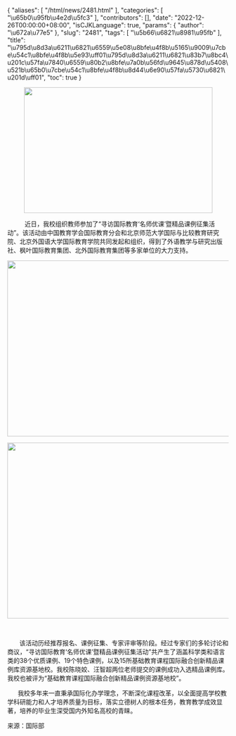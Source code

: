 {
    "aliases": [
        "/html/news/2481.html"
    ],
    "categories": [
        "\u65b0\u95fb\u4e2d\u5fc3"
    ],
    "contributors": [],
    "date": "2022-12-26T00:00:00+08:00",
    "isCJKLanguage": true,
    "params": {
        "author": "\u672a\u77e5"
    },
    "slug": "2481",
    "tags": [
        "\u5b66\u6821\u8981\u95fb"
    ],
    "title": "\u795d\u8d3a\u6211\u6821\u6559\u5e08\u8bfe\u4f8b\u5165\u9009\u7cbe\u54c1\u8bfe\u4f8b\u5e93\uff01\u795d\u8d3a\u6211\u6821\u83b7\u8bc4\u201c\u57fa\u7840\u6559\u80b2\u8bfe\u7a0b\u56fd\u9645\u878d\u5408\u521b\u65b0\u7cbe\u54c1\u8bfe\u4f8b\u8d44\u6e90\u57fa\u5730\u6821\u201d\uff01",
    "toc": true
}


<img
    src="https://cdn.tfls.online/mirror/full/7d3cebdfed1d4ead6501f463c8f13a6d5e62f026.jpg"
    style="display:block;margin-left:auto;margin-right:auto;"
    decoding="async"
    fetchpriority="auto"
    loading="lazy"
    height="286"
    width="429"
/>




  





           近日，我校组织教师参加了“寻访国际教育‘名师优课’暨精品课例征集活动”。该活动由中国教育学会国际教育分会和北京师范大学国际与比较教育研究院、北京外国语大学国际教育学院共同发起和组织，得到了外语教学与研究出版社、枫叶国际教育集团、北外国际教育集团等多家单位的大力支持。




  






<img
    src="https://cdn.tfls.online/mirror/full/74114c6972c4fa7efcf5f3b0cdb29fbe02b47a19.jpg"
    style="display:block;margin-left:auto;margin-right:auto;"
    decoding="async"
    fetchpriority="auto"
    loading="lazy"
    height="400"
    width="600"
/>




  






<img
    src="https://cdn.tfls.online/mirror/full/7adac2fee3a2df1a7c61e8428b332f310032f78e.jpg"
    style="display:block;margin-left:auto;margin-right:auto;"
    decoding="async"
    fetchpriority="auto"
    loading="lazy"
    height="400"
    width="600"
/>




       




       该活动历经推荐报名、课例征集、专家评审等阶段。经过专家们的多轮讨论和商议，“寻访国际教育‘名师优课’暨精品课例征集活动”共产生了涵盖科学类和语言类的38个优质课例、19个特色课例，以及15所基础教育课程国际融合创新精品课例库资源基地校。我校陈晓姣、汪智超两位老师提交的课例成功入选精品课例库。我校也被评为“基础教育课程国际融合创新精品课例资源基地校”。





  





      我校多年来一直秉承国际化办学理念，不断深化课程改革，以全面提高学校教学科研能力和人才培养质量为目标，落实立德树人的根本任务，教育教学成效显著，培养的毕业生深受国内外知名高校的青睐。  




  






来源：国际部



